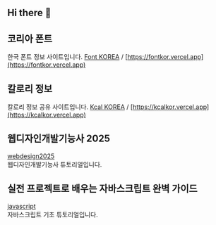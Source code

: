 ## Hi there 👋

## 코리아 폰트 
한국 폰트 정보 사이트입니다. [Font KOREA](https://github.com/websseu/fontkor) / [https://fontkor.vercel.app](https://fontkor.vercel.app)   

## 칼로리 정보 
칼로리 정보 공유 사이트입니다. [Kcal KOREA](https://github.com/websseu/kaclkor) / [https://kcalkor.vercel.app](https://kcalkor.vercel.app)   

## 웹디자인개발기능사 2025
[webdesign2025](https://github.com/websseu/webdesign2025)   
웹디자인개발기능사 튜토리얼입니다.

## 실전 프로젝트로 배우는 자바스크립트 완벽 가이드
[javascript](https://github.com/websseu/javascript)   
자바스크립트 기초 튜토리얼입니다.
